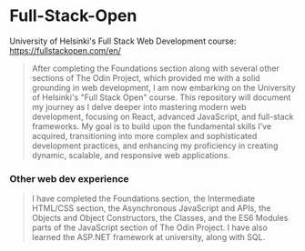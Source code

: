 # Full-Stack-Open
University of Helsinki's Full Stack Web Development course: https://fullstackopen.com/en/

> After completing the Foundations section along with several other sections of The Odin Project, which provided me with a solid grounding in web development, I am now embarking on the University of Helsinki's "Full Stack Open" course. This repository will document my journey as I delve deeper into mastering modern web development, focusing on React, advanced JavaScript, and full-stack frameworks. My goal is to build upon the fundamental skills I’ve acquired, transitioning into more complex and sophisticated development practices, and enhancing my proficiency in creating dynamic, scalable, and responsive web applications.

### Other web dev experience
> I have completed the Foundations section, the Intermediate HTML/CSS section, the Asynchronous JavaScript and APIs, the Objects and Object Constructors, the Classes, and the ES6 Modules parts of the JavaScript section of The Odin Project. I have also learned the ASP.NET framework at university, along with SQL.